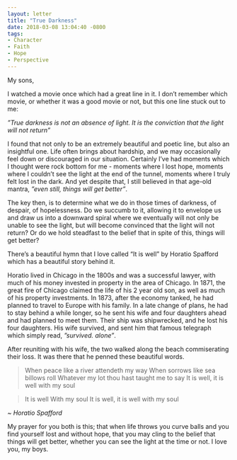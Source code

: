 ```yaml
---
layout: letter
title: "True Darkness"
date: 2018-03-08 13:04:40 -0800
tags:
- Character
- Faith
- Hope
- Perspective
---
```

My sons,

I watched a movie once which had a great line in it. I don’t remember which movie, or whether it was a good movie or not, but this one line stuck out to me:

*”True darkness is not an absence of light. It is the conviction that the light will not return”*

I found that not only to be an extremely beautiful and poetic line, but also an insightful one. Life often brings about hardship, and we may occasionally feel down or discouraged in our situation. Certainly I’ve had moments which I thought were rock bottom for me - moments where I lost hope, moments where I couldn’t see the light at the end of the tunnel, moments where I truly felt lost in the dark. And yet despite that, I still believed in that age-old mantra, *”even still, things will get better”*.

The key then, is to determine what we do in those times of darkness, of despair, of hopelessness. Do we succumb to it, allowing it to envelope us and draw us into a downward spiral where we eventually will not only be unable to see the light, but will become convinced that the light will not return? Or do we hold steadfast to the belief that in spite of this, things will get better?

There’s a beautiful hymn that I love called “It is well” by Horatio Spafford which has a beautiful story behind it.

Horatio lived in Chicago in the 1800s and was a successful lawyer, with much of his money invested in property in the area of Chicago. In 1871, the great fire of Chicago claimed the life of his 2 year old son, as well as much of his property investments. In 1873, after the economy tanked, he had planned to travel to Europe with his family. In a late change of plans, he had to stay behind a while longer, so he sent his wife and four daughters ahead and had planned to meet them. Their ship was shipwrecked, and he lost his four daughters. His wife survived, and sent him that famous telegraph which simply read, *”survived. alone”*.

After reuniting with his wife, the two walked along the beach commiserating their loss. It was there that he penned these beautiful words.

> When peace like a river attendeth my way
>   When sorrows like sea billows roll
>   Whatever my lot thou hast taught me to say
>   It is well, it is well with my soul

>   It is well
>   With my soul
>   It is well, it is well with my soul

*~ Horatio Spafford*

My prayer for you both is this; that when life throws you curve balls and you find yourself lost and without hope, that you may cling to the belief that things will get better, whether you can see the light at the time or not. I love you, my boys.
